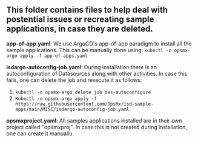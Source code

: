 ## This folder contains files to help deal with postential issues or recreating sample applications, in case they are deleted.

**app-of-app.yaml**: We use ArgoCD's app-of-app paradigm to install all the sample applications. This can be manually done using: `kubectl -n opsmx-argo apply -f app-of-apps.yaml`

**isdargo-autoconfig-job.yaml**: During installation there is an autoconfiguration of Datasources along with other activities. In case this fails, one can delete the job and rexecute it as follows:
1. `kubectl -n opsmx-argo delete job oes-autoconfigure`
2. `Kubectl -n opsmx-argo apply -f https://raw.githubusercontent.com/OpsMx/isd-sample-apps/main/MISC/isdargo-autoconfig-job.yaml`

**opsmxproject.yaml**: All samples applications installed are in their own project called "opsmxproj". In case this is not created during installation, one can create it manuallu.
